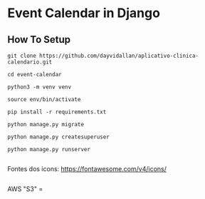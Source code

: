 # Event Calendar in Django



## How To Setup
```
git clone https://github.com/dayvidallan/aplicativo-clinica-calendario.git
```
```
cd event-calendar
```
```
python3 -m venv venv
```
```
source env/bin/activate
```
```
pip install -r requirements.txt
```
```
python manage.py migrate
```
```
python manage.py createsuperuser
```
```
python manage.py runserver
```

```
```
Fontes dos icons: https://fontawesome.com/v4/icons/

```
```
AWS "S3" = 
```
```